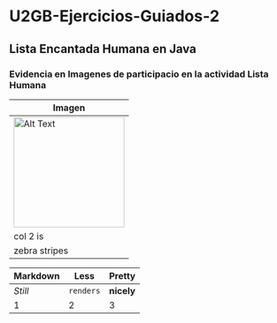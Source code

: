 # U2GB-Ejercicios-Guiados-2
## Lista Encantada Humana en Java
### Evidencia en Imagenes de participacio en la actividad Lista Humana 

| Imagen        | 
| ------------- |
| <img src="https://github.com/user-attachments/assets/8ad22b95-21ba-46ff-9250-6e4098ac1b5c" alt="Alt Text" width="200" height="200"> | 
| col 2 is      | 
| zebra stripes | 



Markdown | Less | Pretty
--- | --- | ---
*Still* | `renders` | **nicely**
1 | 2 | 3
